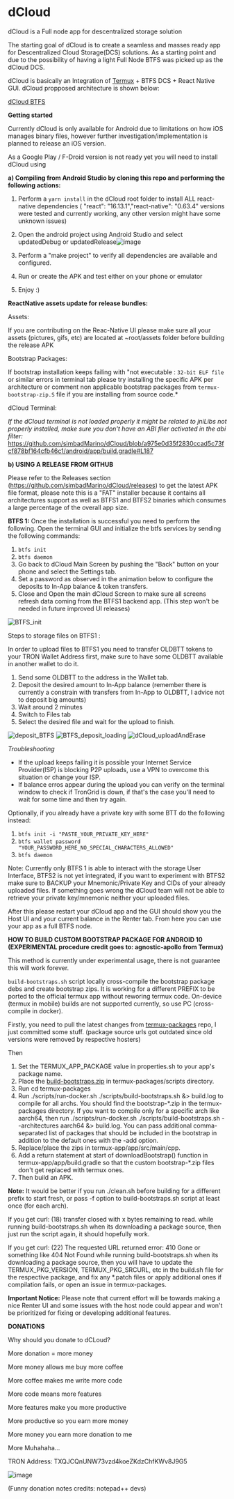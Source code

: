 # dCloud
dCloud is a Full node app for descentralized storage solution

The starting goal of dCloud is to create a seamless and masses ready app for Descentralized Cloud Storage(DCS) solutions. As a starting point and due to the possibility of having a light Full Node BTFS was picked up as the dCloud DCS.

dCloud is basically an Integration of [Termux](https://github.com/termux) + BTFS DCS + React Native GUI. dCloud propposed architecture is shown below:

[dCloud BTFS](https://user-images.githubusercontent.com/11146636/121807867-97ece480-cc1b-11eb-9bcf-f97be0c34b21.png)


**Getting started**

Currently dCloud is only available for Android due to limitations on how iOS manages binary files, however further investigation/implementation is planned to release an iOS version.

As a Google Play / F-Droid version is not ready yet you will need to install dCloud using 

**a) Compiling from Android Studio by cloning this repo and performing the following actions:**

  1. Perform a `yarn install` in the dCloud root folder to install ALL react-native dependencies ( "react": "16.13.1","react-native": "0.63.4" versions were tested and currently working, any other version might have some unknown issues)
  2. Open the android project using Android Studio and select updatedDebug or updatedRelease![image](https://user-images.githubusercontent.com/11146636/137638913-77649e84-cfca-4cd0-aa4a-214ac6114263.png)

  3. Perform a "make project" to verify all dependencies are available and configured. 
  4. Run or create the APK and test either on your phone or emulator
  5. Enjoy :)

**ReactNative assets update for release bundles:**

Assets:

If you are contributing on the Reac-Native UI please make sure all your assets (pictures, gifs, etc) are located at ~root/assets folder before building the release APK


Bootstrap Packages: 

  If bootstrap installation keeps failing with "not executable : `32-bit ELF file` or similar errors in terminal tab please try installing the specific APK per architecture or comment non applicable bootstrap packages from `termux-bootstrap-zip.S` file if you are installing from source code.*
  
dCloud Terminal:

  *If the dCloud terminal is not loaded properly it might be related to jniLibs not properly installed, make sure you don't have an ABI filer activated in the abi filter:* https://github.com/simbadMarino/dCloud/blob/a975e0d35f2830ccad5c73fcf878bf164cfb46c1/android/app/build.gradle#L187

**b) USING A RELEASE FROM GITHUB**

  Please refer to the Releases section (https://github.com/simbadMarino/dCloud/releases) to get the latest APK file format, please note this is a "FAT" installer because it contains all architectures support as well as BTFS1 and BTFS2 binaries which consumes a large percentage of the overall app size. 
            
**BTFS 1:**
Once the installation is successful you need to perform the following. Open the terminal GUI and initialize the btfs services by sending the following commands:

  1. `btfs init`
  3. `btfs daemon`
  4. Go back to dCloud Main Screen by pushing the "Back" button on your phone and select the Settings tab.
  5. Set a password as observed in the animation below to configure the deposits to In-App balance & token transfers.
  6. Close and Open the main dCloud Screen to make sure all screens refresh data coming from the BTFS1 backend app. (This step won't be needed in future improved UI releases)

![BTFS_init](https://user-images.githubusercontent.com/11146636/151487794-63778ee3-ed5a-497c-ab28-09a3f3e2d227.gif)


Steps to storage files on BTFS1 :

In order to upload files to BTFS1 you need to transfer OLDBTT tokens to your TRON Wallet Address first, make sure to have some OLDBTT available in another wallet to do it.
  

  1. Send some OLDBTT to the address in the Wallet tab.
  3. Deposit the desired amount to In-App balance (remember there is currently a constrain with transfers from In-App to OLDBTT, I advice not to deposit big amounts)
  4. Wait around 2 minutes 
  5. Switch to Files tab
  6. Select the desired file and wait for the upload to finish.

![deposit_BTFS](https://user-images.githubusercontent.com/11146636/151491882-ee693fa6-ba9c-47e3-99d4-f66da8af037a.gif)
![BTFS_deposit_loading](https://user-images.githubusercontent.com/11146636/151491913-be4468bd-839b-42aa-8106-a9c521e9cd27.gif)
![dCloud_uploadAndErase](https://user-images.githubusercontent.com/11146636/151491938-b93066f4-d834-48f0-a1bf-8b58d54bbe54.gif)


*Troubleshooting*

- If the upload keeps failing it is possible your Internet Service Provider(ISP) is blocking P2P uploads, use a VPN to overcome this situation or change your ISP.
- If balance erros appear during the upload you can verify on the terminal window to check if TronGrid is down, if that's the case you'll need to wait for some time and then try again.

Optionally, if you already have a private key with some BTT do the following instead:

  1. `btfs init -i "PASTE_YOUR_PRIVATE_KEY_HERE"`
  2. `btfs wallet password "YOUR_PASSWORD_HERE_NO_SPECIAL_CHARACTERS_ALLOWED"`
  3. `btfs daemon`



Note: Currently only BTFS 1 is able to interact with the storage User Interface, BTFS2 is not yet integrated, if you want to experiment with BTFS2 make sure to BACKUP your Mnemonic/Private Key and CIDs of your already uploaded files. If something goes wrong the dCloud team will not be able to retrieve your private key/mnemonic neither your uploaded files.




After this please restart your dCloud app and the GUI should show you the Host UI and your current balance in the Renter tab. From here you can use your app as a full BTFS node.

**HOW TO BUILD CUSTOM BOOTSTRAP PACKAGE FOR ANDROID 10 (EXPERIMENTAL procedure credit goes to: agnostic-apollo from Termux)**

This method is currently under experimental usage, there is not guarantee this will work forever.

`build-bootstraps.sh` script locally cross-compile the bootstrap package debs and create bootstrap zips. It is working for a different PREFIX to be ported to the official termux app without reworing termux code.  On-device (termux in mobile) builds are not supported currently, so use PC (cross-compile in docker).

Firstly, you need to pull the latest changes from [termux-packages](https://github.com/termux/termux-packages) repo, I just committed some stuff. (package source urls got outdated since old versions were removed by respective hosters)

Then

1. Set the TERMUX_APP_PACKAGE value in properties.sh to your app's package name.
2. Place the [build-bootstraps.zip](https://github.com/simbadMarino/dCloud/files/7174712/build-bootstraps.zip)
 in termux-packages/scripts directory.
3. Run cd termux-packages
4. Run ./scripts/run-docker.sh ./scripts/build-bootstraps.sh &> build.log to compile for all archs. You should find the bootstrap-*.zip in the termux-packages directory. If you want to compile only for a specific arch like aarch64, then run ./scripts/run-docker.sh ./scripts/build-bootstraps.sh --architectures aarch64 &> build.log. You can pass additional comma-separated list of packages that should be included in the bootstrap in addition to the default ones with the -add option.
5. Replace/place the zips in termux-app/app/src/main/cpp.
6. Add a return statement at start of downloadBootstrap() function in termux-app/app/build.gradle so that the custom bootstrap-*.zip files don't get replaced with termux ones.
7. Then build an APK. 

**Note:**
It would be better if you run ./clean.sh before building for a different prefix to start fresh, or pass -f option to build-bootstraps.sh script at least once (for each arch).

If you get curl: (18) transfer closed with x bytes remaining to read. while running build-bootstraps.sh when its downloading a package source, then just run the script again, it should hopefully work.

If you get curl: (22) The requested URL returned error: 410 Gone or something like 404 Not Found while running build-bootstraps.sh when its downloading a package source, then you will have to update the TERMUX_PKG_VERSION, TERMUX_PKG_SRCURL, etc in the build.sh file for the respective package, and fix any *.patch files or apply additional ones if compilation fails, or open an issue in termux-packages.


**Important Notice:**
Please note that current effort will be towards making a nice Renter UI and some issues with the host node could appear and won't be prioritized for fixing or developing additional features.


**DONATIONS**

Why should you donate to dCLoud?

More donation = more money

More money allows me buy more coffee

More coffee makes me write more code

More code means more features

More features make you more productive

More productive so you earn more money

More money you earn more donation to me

More Muhahaha… 


TRON Address: TXQJCQnUNW73vzd4koeZKdzChfKWv8J9G5

![image](https://user-images.githubusercontent.com/11146636/144756464-e08f0037-0745-4c98-8836-e6347db6314c.png)



(Funny donation notes credits: notepad++ devs)
